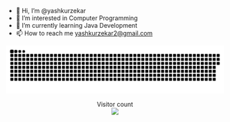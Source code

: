 - 👋 Hi, I’m @yashkurzekar
- 👀 I’m interested in Computer Programming
- 🌱 I’m currently learning Java Development
- 📫 How to reach me yashkurzekar2@gmail.com

<!---
yashkurzekar/yashkurzekar is a ✨ special ✨ repository because its `README.md` (this file) appears on your GitHub profile.
You can click the Preview link to take a look at your changes.
--->

<a href=#><img src="contributions.svg"></a>

<p align="center"> 
  Visitor count<br>
  <img src="https://profile-counter.glitch.me/insolitum/count.svg" />
</p>
